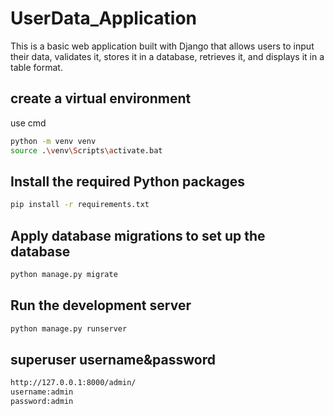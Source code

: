 # UserData_Application
This is a basic web application built with Django that allows users to input their data, validates it, stores it in a database, retrieves it, and displays it in a table format.
## create a virtual environment
use cmd
```bash
python -m venv venv
source .\venv\Scripts\activate.bat
```
## Install the required Python packages
```bash
pip install -r requirements.txt
```
## Apply database migrations to set up the database
```bash
python manage.py migrate
```
## Run the development server
```bash
python manage.py runserver
```
## superuser username&password
```bash
http://127.0.0.1:8000/admin/
username:admin
password:admin
```





